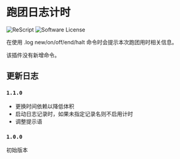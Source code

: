 # 跑团日志计时

![ReScript](https://img.shields.io/badge/rescript-%2314162c?style=for-the-badge&logo=rescript&logoColor=e34c4c)
![Software License](https://img.shields.io/badge/license-MIT-brightgreen.svg?style=flat-square)

在使用 .log new/on/off/end/halt 命令时会提示本次跑团用时相关信息。

该插件没有新增命令。

## 更新日志

### `1.1.0`

- 更换时间依赖以降低体积
- 启动日志记录时，如果未指定记录名则不启用计时
- 调整提示语

### `1.0.0`

初始版本
